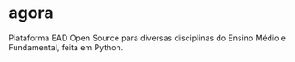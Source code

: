 # agora
Plataforma EAD Open Source para diversas disciplinas do Ensino Médio e Fundamental, feita em Python.
